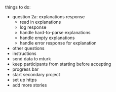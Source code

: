 things to do:

* question 2a: explanations response
	* read in explanations
	* log response
	* handle hard-to-parse explanations
	* handle empty explanations
	* handle error response for explanation
* other questions
* instructions
* send data to mturk
* keep participants from starting before accepting
* progress bar
* start secondary project
* set up https
* add more stories
